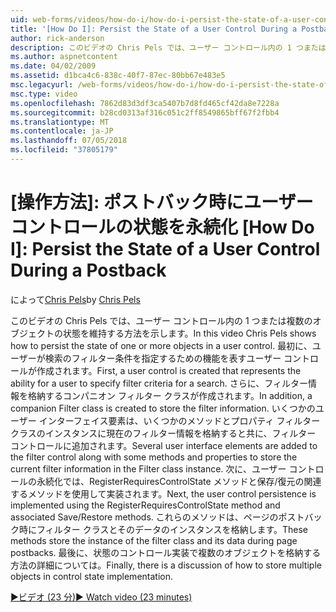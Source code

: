 ```yaml
---
uid: web-forms/videos/how-do-i/how-do-i-persist-the-state-of-a-user-control-during-a-postback
title: '[How Do I]: Persist the State of a User Control During a Postback | Microsoft Docs'
author: rick-anderson
description: このビデオの Chris Pels では、ユーザー コントロール内の 1 つまたは複数のオブジェクトの状態を維持する方法を示します。 まず、abilit を表すユーザー コントロールを作成しています.
ms.author: aspnetcontent
ms.date: 04/02/2009
ms.assetid: d1bca4c6-838c-40f7-87ec-80bb67e483e5
msc.legacyurl: /web-forms/videos/how-do-i/how-do-i-persist-the-state-of-a-user-control-during-a-postback
msc.type: video
ms.openlocfilehash: 7862d83d3df3ca5407b7d8fd465cf42da8e7228a
ms.sourcegitcommit: b28cd0313af316c051c2ff8549865bff67f2fbb4
ms.translationtype: MT
ms.contentlocale: ja-JP
ms.lasthandoff: 07/05/2018
ms.locfileid: "37805179"
---
```

<a name="how-do-i-persist-the-state-of-a-user-control-during-a-postback"></a>[操作方法]: ポストバック時にユーザー コントロールの状態を永続化
[How Do I]: Persist the State of a User Control During a Postback
====================
<span data-ttu-id="90eb7-104">によって[Chris Pels](https://twitter.com/chrispels)</span><span class="sxs-lookup"><span data-stu-id="90eb7-104">by [Chris Pels](https://twitter.com/chrispels)</span></span>

<span data-ttu-id="90eb7-105">このビデオの Chris Pels では、ユーザー コントロール内の 1 つまたは複数のオブジェクトの状態を維持する方法を示します。</span><span class="sxs-lookup"><span data-stu-id="90eb7-105">In this video Chris Pels shows how to persist the state of one or more objects in a user control.</span></span> <span data-ttu-id="90eb7-106">最初に、ユーザーが検索のフィルター条件を指定するための機能を表すユーザー コントロールが作成されます。</span><span class="sxs-lookup"><span data-stu-id="90eb7-106">First, a user control is created that represents the ability for a user to specify filter criteria for a search.</span></span> <span data-ttu-id="90eb7-107">さらに、フィルター情報を格納するコンパニオン フィルター クラスが作成されます。</span><span class="sxs-lookup"><span data-stu-id="90eb7-107">In addition, a companion Filter class is created to store the filter information.</span></span> <span data-ttu-id="90eb7-108">いくつかのユーザー インターフェイス要素は、いくつかのメソッドとプロパティ フィルター クラスのインスタンスに現在のフィルター情報を格納すると共に、フィルター コントロールに追加されます。</span><span class="sxs-lookup"><span data-stu-id="90eb7-108">Several user interface elements are added to the filter control along with some methods and properties to store the current filter information in the Filter class instance.</span></span> <span data-ttu-id="90eb7-109">次に、ユーザー コントロールの永続化では、RegisterRequiresControlState メソッドと保存/復元の関連するメソッドを使用して実装されます。</span><span class="sxs-lookup"><span data-stu-id="90eb7-109">Next, the user control persistence is implemented using the RegisterRequiresControlState method and associated Save/Restore methods.</span></span> <span data-ttu-id="90eb7-110">これらのメソッドは、ページのポストバック時にフィルター クラスとそのデータのインスタンスを格納します。</span><span class="sxs-lookup"><span data-stu-id="90eb7-110">These methods store the instance of the filter class and its data during page postbacks.</span></span> <span data-ttu-id="90eb7-111">最後に、状態のコントロール実装で複数のオブジェクトを格納する方法の詳細については。</span><span class="sxs-lookup"><span data-stu-id="90eb7-111">Finally, there is a discussion of how to store multiple objects in control state implementation.</span></span>

[<span data-ttu-id="90eb7-112">&#9654;ビデオ (23 分)</span><span class="sxs-lookup"><span data-stu-id="90eb7-112">&#9654; Watch video (23 minutes)</span></span>](https://channel9.msdn.com/Blogs/ASP-NET-Site-Videos/how-do-i-persist-the-state-of-a-user-control-during-a-postback)
